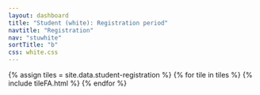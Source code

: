 ```yaml
---
layout: dashboard
title: "Student (white): Registration period"
navtitle: "Registration"
nav: "stuwhite"
sortTitle: "b"
css: white.css
---
```


{% assign tiles = site.data.student-registration  %}
{% for tile in tiles %}
  {% include tileFA.html %}
{% endfor %}
